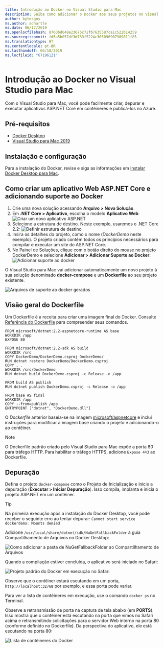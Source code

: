 ```yaml
---
title: Introdução ao Docker no Visual Studio para Mac
description: Saiba como adicionar o Docker aos seus projetos no Visual Studio para Mac
author: bytesguy
ms.author: adhartle
ms.date: 06/17/2019
ms.openlocfilehash: 8760bd048e23675c72fb7635587ca1c522b14259
ms.sourcegitcommit: fd5a5b057df3d733f5224c305096907989811f85
ms.translationtype: HT
ms.contentlocale: pt-BR
ms.lasthandoff: 06/18/2019
ms.locfileid: "67196121"
---
```

# <a name="get-started-with-docker-in-visual-studio-for-mac"></a>Introdução ao Docker no Visual Studio para Mac

Com o Visual Studio para Mac, você pode facilmente criar, depurar e executar aplicativos ASP.NET Core em contêineres e publicá-los no Azure.

## <a name="prerequisites"></a>Pré-requisitos

* [Docker Desktop](https://hub.docker.com/editions/community/docker-ce-desktop-mac)
* [Visual Studio para Mac 2019](https://visualstudio.microsoft.com/vs/mac)

## <a name="installation-and-setup"></a>Instalação e configuração

Para a instalação do Docker, revise e siga as informações em [Instalar Docker Desktop para Mac](https://docs.docker.com/docker-for-mac/install/).

## <a name="creating-an-aspnet-core-web-application-and-adding-docker-support"></a>Como criar um aplicativo Web ASP.NET Core e adicionando suporte ao Docker

1. Crie uma nova solução acessando **Arquivo > Nova Solução**.
1. Em **.NET Core > Aplicativo**, escolha o modelo **Aplicativo Web**: ![Criar um novo aplicativo ASP.NET](media/docker-quickstart-1.png)
1. Selecione a estrutura de destino. Neste exemplo, usaremos o .NET Core 2.2: ![Definir estrutura de destino](media/docker-quickstart-2.png)
1. Insira os detalhes do projeto, como o nome (_DockerDemo_ neste exemplo). O projeto criado contém todos os princípios necessários para compilar e executar um site do ASP.NET Core.
1. No Painel de Soluções, clique com o botão direito do mouse no projeto DockerDemo e selecione **Adicionar > Adicionar Suporte ao Docker**: ![Adicionar suporte ao docker](media/docker-quickstart-3.png)

O Visual Studio para Mac vai adicionar automaticamente um novo projeto à sua solução denominado **docker-compose** e um **Dockerfile** ao seu projeto existente.

![Arquivos de suporte ao docker gerados](media/docker-quickstart-4.png)

## <a name="dockerfile-overview"></a>Visão geral do Dockerfile

Um Dockerfile é a receita para criar uma imagem final do Docker. Consulte [Referência do Dockerfile](https://docs.docker.com/engine/reference/builder/) para compreender seus comandos.

```
FROM microsoft/dotnet:2.2-aspnetcore-runtime AS base
WORKDIR /app
EXPOSE 80

FROM microsoft/dotnet:2.2-sdk AS build
WORKDIR /src
COPY DockerDemo/DockerDemo.csproj DockerDemo/
RUN dotnet restore DockerDemo/DockerDemo.csproj
COPY . .
WORKDIR /src/DockerDemo
RUN dotnet build DockerDemo.csproj -c Release -o /app

FROM build AS publish
RUN dotnet publish DockerDemo.csproj -c Release -o /app

FROM base AS final
WORKDIR /app
COPY --from=publish /app .
ENTRYPOINT ["dotnet", "DockerDemo.dll"]
```

O *Dockerfile* anterior baseia-se na imagem [microsoft/aspnetcore](https://hub.docker.com/r/microsoft/aspnetcore/) e inclui instruções para modificar a imagem base criando o projeto e adicionando-o ao contêiner.

> [!NOTE]
> O Dockerfile padrão criado pelo Visual Studio para Mac expõe a porta 80 para tráfego HTTP. Para habilitar o tráfego HTTPS, adicione `Expose 443` ao Dockerfile.

## <a name="debugging"></a>Depuração

Defina o projeto `docker-compose` como o Projeto de Inicialização e inicie a depuração (**Executar > Iniciar Depuração**). Isso compila, implanta e inicia o projeto ASP.NET em um contêiner.

> [!TIP]
> Na primeira execução após a instalação do Docker Desktop, você pode receber o seguinte erro ao tentar depurar: `Cannot start service dockerdemo: Mounts denied`
> 
> Adicione `/usr/local/share/dotnet/sdk/NuGetFallbackFolder` à guia Compartilhamento de Arquivos no Docker Desktop:
>
> ![Como adicionar a pasta de NuGetFallbackFolder ao Compartilhamento de Arquivos](media/docker-quickstart-5.png)

Quando a compilação estiver concluída, o aplicativo será iniciado no Safari:

![Projeto padrão do Docker em execução no Safari](media/docker-quickstart-6.png)

Observe que o contêiner estará escutando em um porta, `http://localhost:32768` por exemplo, e essa porta pode variar.

Para ver a lista de contêineres em execução, use o comando `docker ps` no Terminal.

Observe a retransmissão de porta na captura de tela abaixo (em **PORTS**). Isso mostra que o contêiner está escutando na porta que vimos no Safari acima e retransmitindo solicitações para o servidor Web interno na porta 80 (conforme definido no Dockerfile). Da perspectiva do aplicativo, ele está escutando na porta 80:

![Lista de contêineres do Docker](media/docker-quickstart-7.png)

